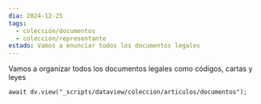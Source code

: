 ```yaml
---
dia: 2024-12-25
tags:
  - colección/documentos
  - colección/representante
estado: Vamos a enunciar todos los documentos legales
---
```

Vamos a organizar todos los documentos legales como códigos, cartas y leyes

```dataviewjs
await dv.view("_scripts/dataview/coleccion/articulos/documentos");
```